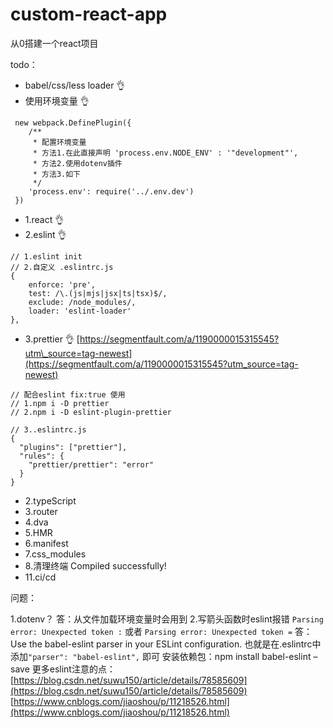 # custom-react-app
从0搭建一个react项目

todo：
- babel/css/less loader 👌
- 使用环境变量 👌
```
 new webpack.DefinePlugin({
    /**
     * 配置环境变量
     * 方法1.在此直接声明 'process.env.NODE_ENV' : '"development"',
     * 方法2.使用dotenv插件
     * 方法3.如下
     */
    'process.env': require('../.env.dev')
 })
```
- 1.react 👌
- 2.eslint 👌
```
// 1.eslint init
// 2.自定义 .eslintrc.js
{
    enforce: 'pre',
    test: /\.(js|mjs|jsx|ts|tsx)$/,
    exclude: /node_modules/,
    loader: 'eslint-loader'
},
```
- 3.prettier 👌
[https://segmentfault.com/a/1190000015315545?utm\_source=tag-newest](https://segmentfault.com/a/1190000015315545?utm_source=tag-newest)
```
// 配合eslint fix:true 使用
// 1.npm i -D prettier
// 2.npm i -D eslint-plugin-prettier

// 3..eslintrc.js
{
  "plugins": ["prettier"],
  "rules": {
    "prettier/prettier": "error"
  }
}
```
- 2.typeScript
- 3.router
- 4.dva
- 5.HMR
- 6.manifest
- 7.css_modules
- 8.清理终端 Compiled successfully!
- 11.ci/cd

问题：

1.dotenv？
答：从文件加载环境变量时会用到
2.写箭头函数时eslint报错 `Parsing error: Unexpected token :` 或者 `Parsing error: Unexpected token =`
答：Use the babel-eslint parser in your ESLint configuration.
也就是在.eslintrc中添加`"parser": "babel-eslint",` 即可
安装依赖包：npm install babel-eslint –save
更多eslint注意的点：[https://blog.csdn.net/suwu150/article/details/78585609](https://blog.csdn.net/suwu150/article/details/78585609)
[https://www.cnblogs.com/jiaoshou/p/11218526.html](https://www.cnblogs.com/jiaoshou/p/11218526.html)



